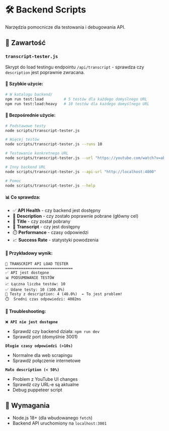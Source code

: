 # 🛠️ Backend Scripts

Narzędzia pomocnicze dla testowania i debugowania API.

## 📁 Zawartość

### `transcript-tester.js`

Skrypt do load testingu endpointu `/api/transcript` - sprawdza czy `description` jest poprawnie zwracana.

#### 🚀 Szybkie użycie:

```bash
# W katalogu backend/
npm run test:load         # 5 testów dla każdego domyślnego URL
npm run test:load:heavy   # 10 testów dla każdego domyślnego URL
```

#### 📖 Bezpośrednie użycie:

```bash
# Podstawowe testy
node scripts/transcript-tester.js

# Więcej testów
node scripts/transcript-tester.js --runs 10

# Testowanie konkretnego URL
node scripts/transcript-tester.js --url "https://youtube.com/watch?v=abc123" --runs 3

# Inny backend URL
node scripts/transcript-tester.js --api-url "http://localhost:4000"

# Pomoc
node scripts/transcript-tester.js --help
```

#### 📊 Co sprawdza:

- ✅ **API Health** - czy backend jest dostępny
- 📝 **Description** - czy zostało poprawnie pobrane (główny cel)
- 📄 **Title** - czy został pobrany
- 📜 **Transcript** - czy jest dostępny
- ⏱️ **Performance** - czasy odpowiedzi
- 📈 **Success Rate** - statystyki powodzenia

#### 🎯 Przykładowy wynik:

```
🧪 TRANSCRIPT API LOAD TESTER
==============================
✅ API jest dostępne
📊 PODSUMOWANIE TESTÓW
📈 Łączna liczba testów: 10
✅ Udane testy: 10 (100.0%)
📝 Testy z description: 4 (40.0%)  ← To jest problem!
⏱️  Średni czas odpowiedzi: 4002ms
```

#### 🚨 Troubleshooting:

**`❌ API nie jest dostępne`**
- Sprawdź czy backend działa: `npm run dev`
- Sprawdź port (domyślnie 3001)

**`Długie czasy odpowiedzi (>10s)`**
- Normalne dla web scrapingu
- Sprawdź połączenie internetowe

**`Mało description (< 50%)`**
- Problem z YouTube UI changes
- Sprawdź czy URL-e są aktualne
- Debug puppeteer script

## 🔧 Wymagania

- Node.js 18+ (dla wbudowanego `fetch`)
- Backend API uruchomiony na `localhost:3001` 